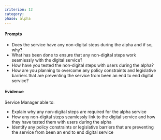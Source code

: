 ```yaml
---
criterion: 12
category: 
phase: alpha
---
```


#### Prompts

* Does the service have any non-digital steps during the alpha and if so, why?
* What has been done to ensure that any non-digital steps work seamlessly with the digital service?
* How have you tested the non-digital steps with users during the alpha?
* How are you planning to overcome any policy constraints and legislative barriers that are preventing the service from been an end to end digital service?

#### Evidence

Service Manager able to:

* Explain why any non-digital steps are required for the alpha service
* How any non-digital steps seamlessly link to the digital service and how they have tested them with users during the alpha
* Identify any policy constraints or legislative barriers that are preventing the service from been an end to end digital service
